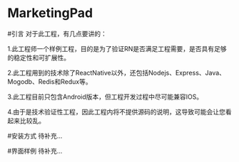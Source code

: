 # MarketingPad

#引言
对于此工程，有几点要讲的：

1.此工程师一个样例工程，目的是为了验证RN是否满足工程需要，是否具有足够的稳定性和可扩展性。

2.此工程用到的技术除了ReactNative以外，还包括Nodejs、Express、Java、Mogodb、Redis和Redux等。

3.此工程目前只包含Android版本，但工程开发过程中尽可能兼容IOS。

4.由于是技术验证性工程，因此工程内将不提供源码的说明，这导致可能会让您看起来比较乱。

#安装方式
待补充...

#界面样例
待补充...

